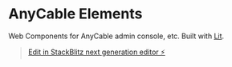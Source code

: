 # AnyCable Elements

Web Components for AnyCable admin console, etc. Built with [Lit](https://lit.dev/).

> [Edit in StackBlitz next generation editor ⚡️](https://stackblitz.com/~/github.com/palkan/anycable-elements)
